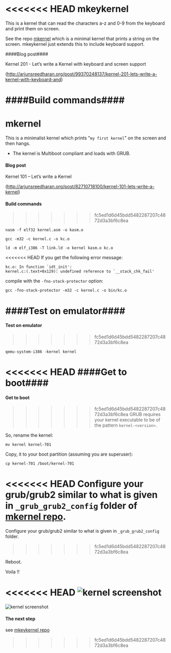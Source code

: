 <<<<<<< HEAD
mkeykernel
=======

This is a kernel that can read the characters a-z and 0-9 from the keyboard and print them on screen.

See the repo [mkernel](http://github.com/arjun024/mkernel) which is a minimal kernel that prints a string on the screen. mkeykernel just extends this to include keyboard support. 


####Blog post####

Kernel 201 - Let’s write a Kernel with keyboard and screen support

(http://arjunsreedharan.org/post/99370248137/kernel-201-lets-write-a-kernel-with-keyboard-and)

####Build commands####
=======
mkernel
=======

This is a minimalist kernel which prints "`my first kernel`" on the screen and then hangs.

* The kernel is Multiboot compliant and loads with GRUB.


#### Blog post ####

Kernel 101 – Let’s write a Kernel

(http://arjunsreedharan.org/post/82710718100/kernel-101-lets-write-a-kernel)

#### Build commands ####
>>>>>>> fc5ed1d6d45bdd5482287207c4872d3a3bf6c8ea
```
nasm -f elf32 kernel.asm -o kasm.o
```
```
gcc -m32 -c kernel.c -o kc.o
```
```
ld -m elf_i386 -T link.ld -o kernel kasm.o kc.o
```

<<<<<<< HEAD
If you get the following error message:
```
kc.o: In function `idt_init':
kernel.c:(.text+0x129): undefined reference to `__stack_chk_fail'
```

compile with the `-fno-stack-protector` option:
```
gcc -fno-stack-protector -m32 -c kernel.c -o bin/kc.o
```

####Test on emulator####
=======
#### Test on emulator ####
>>>>>>> fc5ed1d6d45bdd5482287207c4872d3a3bf6c8ea
```
qemu-system-i386 -kernel kernel
```

<<<<<<< HEAD
####Get to boot####
=======
#### Get to boot ####
>>>>>>> fc5ed1d6d45bdd5482287207c4872d3a3bf6c8ea
GRUB requires your kernel executable to be of the pattern `kernel-<version>`.

So, rename the kernel:

```
mv kernel kernel-701
```

Copy, it to your boot partition (assuming you are superuser):

```
cp kernel-701 /boot/kernel-701
```

<<<<<<< HEAD
Configure your grub/grub2 similar to what is given in `_grub_grub2_config` folder of [mkernel repo](http://github.com/arjun024/mkernel).
=======
Configure your grub/grub2 similar to what is given in `_grub_grub2_config` folder.
>>>>>>> fc5ed1d6d45bdd5482287207c4872d3a3bf6c8ea

Reboot.

Voila !!

<<<<<<< HEAD
![kernel screenshot](http://31.media.tumblr.com/1afd75b433b13df613fa0c2301977893/tumblr_inline_ncy1p0kSGj1rivrqc.png "Screenshot")
=======
![kernel screenshot](http://static.tumblr.com/gltvynn/yOdn443dr/mkernel.png "Screenshot")

#### The next step ####
see [mkeykernel repo](//github.com/arjun024/mkeykernel)
>>>>>>> fc5ed1d6d45bdd5482287207c4872d3a3bf6c8ea
